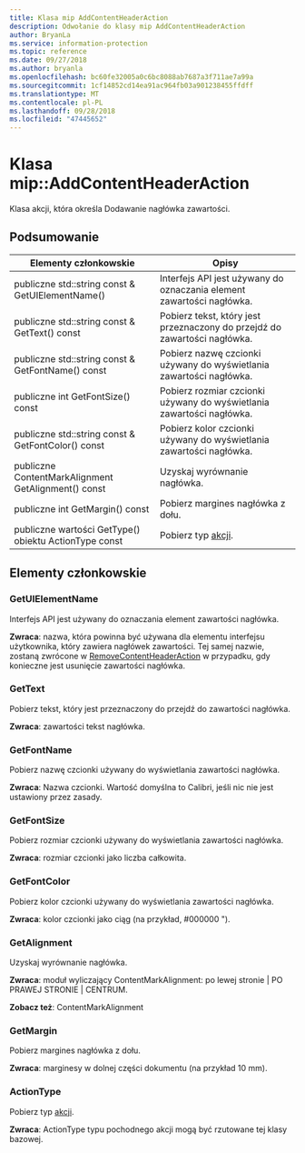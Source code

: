 ```yaml
---
title: Klasa mip AddContentHeaderAction
description: Odwołanie do klasy mip AddContentHeaderAction
author: BryanLa
ms.service: information-protection
ms.topic: reference
ms.date: 09/27/2018
ms.author: bryanla
ms.openlocfilehash: bc60fe32005a0c6bc8088ab7687a3f711ae7a99a
ms.sourcegitcommit: 1cf14852cd14ea91ac964fb03a901238455ffdff
ms.translationtype: MT
ms.contentlocale: pl-PL
ms.lasthandoff: 09/28/2018
ms.locfileid: "47445652"
---
```

# <a name="class-mipaddcontentheaderaction"></a>Klasa mip::AddContentHeaderAction 
Klasa akcji, która określa Dodawanie nagłówka zawartości.
  
## <a name="summary"></a>Podsumowanie
 Elementy członkowskie                        | Opisy                                
--------------------------------|---------------------------------------------
 publiczne std::string const & GetUIElementName()  |  Interfejs API jest używany do oznaczania element zawartości nagłówka.
 publiczne std::string const & GetText() const  |  Pobierz tekst, który jest przeznaczony do przejdź do zawartości nagłówka.
 publiczne std::string const & GetFontName() const  |  Pobierz nazwę czcionki używany do wyświetlania zawartości nagłówka.
 publiczne int GetFontSize() const  |  Pobierz rozmiar czcionki używany do wyświetlania zawartości nagłówka.
 publiczne std::string const & GetFontColor() const  |  Pobierz kolor czcionki używany do wyświetlania zawartości nagłówka.
 publiczne ContentMarkAlignment GetAlignment() const  |  Uzyskaj wyrównanie nagłówka.
 publiczne int GetMargin() const  |  Pobierz margines nagłówka z dołu.
 publiczne wartości GetType() obiektu ActionType const  |  Pobierz typ [akcji](class_mip_action.md).
  
## <a name="members"></a>Elementy członkowskie
  
### <a name="getuielementname"></a>GetUIElementName
Interfejs API jest używany do oznaczania element zawartości nagłówka.

  
**Zwraca**: nazwa, która powinna być używana dla elementu interfejsu użytkownika, który zawiera nagłówek zawartości. Tej samej nazwie, zostaną zwrócone w [RemoveContentHeaderAction](class_mip_removecontentheaderaction.md) w przypadku, gdy konieczne jest usunięcie zawartości nagłówka.
  
### <a name="gettext"></a>GetText
Pobierz tekst, który jest przeznaczony do przejdź do zawartości nagłówka.

  
**Zwraca**: zawartości tekst nagłówka.
  
### <a name="getfontname"></a>GetFontName
Pobierz nazwę czcionki używany do wyświetlania zawartości nagłówka.

  
**Zwraca**: Nazwa czcionki. Wartość domyślna to Calibri, jeśli nic nie jest ustawiony przez zasady.
  
### <a name="getfontsize"></a>GetFontSize
Pobierz rozmiar czcionki używany do wyświetlania zawartości nagłówka.

  
**Zwraca**: rozmiar czcionki jako liczba całkowita.
  
### <a name="getfontcolor"></a>GetFontColor
Pobierz kolor czcionki używany do wyświetlania zawartości nagłówka.

  
**Zwraca**: kolor czcionki jako ciąg (na przykład, #000000 ").
  
### <a name="getalignment"></a>GetAlignment
Uzyskaj wyrównanie nagłówka.

  
**Zwraca**: moduł wyliczający ContentMarkAlignment: po lewej stronie | PO PRAWEJ STRONIE | CENTRUM. 
  
**Zobacz też**: ContentMarkAlignment
  
### <a name="getmargin"></a>GetMargin
Pobierz margines nagłówka z dołu.

  
**Zwraca**: marginesy w dolnej części dokumentu (na przykład 10 mm).
  
### <a name="actiontype"></a>ActionType
Pobierz typ [akcji](class_mip_action.md).

  
**Zwraca**: ActionType typu pochodnego akcji mogą być rzutowane tej klasy bazowej.